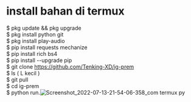 # install bahan di termux
$ pkg update && pkg upgrade              
$ pkg install python git                
$ pkg install play-audio            
$ pip install requests mechanize           
$ pip install rich bs4          
$ pip install --upgrade pip              
$ git clone https://github.com/Tenking-XD/ig-prem            
$ ls ( L kecil )               
$ git pull              
$ cd ig-prem            
$ python run.![Screenshot_2022-07-13-21-54-06-358_com termux](https://user-images.githubusercontent.com/109226204/178798662-837b2d72-8433-4971-a8b1-6cc182982167.jpg)
py
